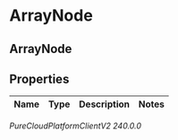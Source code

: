 # ArrayNode

## ArrayNode

## Properties

|Name | Type | Description | Notes|
|------------ | ------------- | ------------- | -------------|



_PureCloudPlatformClientV2 240.0.0_
